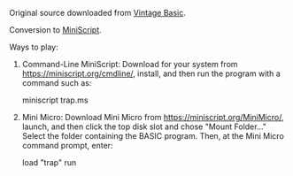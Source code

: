 Original source downloaded from [Vintage Basic](http://www.vintage-basic.net/games.html).

Conversion to [MiniScript](https://miniscript.org).

Ways to play:

1. Command-Line MiniScript:
Download for your system from https://miniscript.org/cmdline/, install, and then run the program with a command such as:

	miniscript trap.ms

2. Mini Micro:
Download Mini Micro from https://miniscript.org/MiniMicro/, launch, and then click the top disk slot and chose "Mount Folder..."  Select the folder containing the BASIC program.  Then, at the Mini Micro command prompt, enter:

	load "trap"
	run
